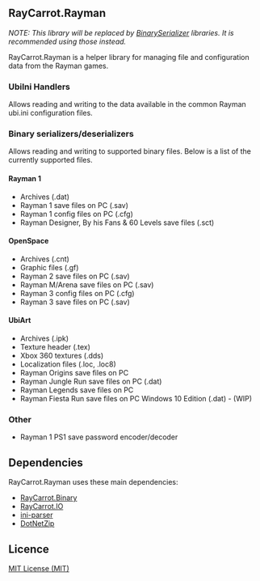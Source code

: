 ## RayCarrot.Rayman
*NOTE: This library will be replaced by [BinarySerializer](https://github.com/BinarySerializer) libraries. It is recommended using those instead.*

RayCarrot.Rayman is a helper library for managing file and configuration data from the Rayman games.

### UbiIni Handlers
Allows reading and writing to the data available in the common Rayman ubi.ini configuration files.

### Binary serializers/deserializers
Allows reading and writing to supported binary files. Below is a list of the currently supported files.

#### Rayman 1
* Archives (.dat)
* Rayman 1 save files on PC (.sav)
* Rayman 1 config files on PC (.cfg)
* Rayman Designer, By his Fans & 60 Levels save files (.sct)

#### OpenSpace
* Archives (.cnt)
* Graphic files (.gf)
* Rayman 2 save files on PC (.sav)
* Rayman M/Arena save files on PC (.sav)
* Rayman 3 config files on PC (.cfg)
* Rayman 3 save files on PC (.sav)

#### UbiArt
* Archives (.ipk)
* Texture header (.tex)
* Xbox 360 textures (.dds)
* Localization files (.loc, .loc8)
* Rayman Origins save files on PC
* Rayman Jungle Run save files on PC (.dat)
* Rayman Legends save files on PC
* Rayman Fiesta Run save files on PC Windows 10 Edition (.dat) - (WIP)

### Other
* Rayman 1 PS1 save password encoder/decoder

## Dependencies
RayCarrot.Rayman uses these main dependencies:

- [RayCarrot.Binary](https://github.com/RayCarrot/RayCarrot.Binary)
- [RayCarrot.IO](https://github.com/RayCarrot/RayCarrot.IO)
- [ini-parser](https://github.com/rickyah/ini-parser)
- [DotNetZip](https://github.com/haf/DotNetZip.Semverd)

## Licence

[MIT License (MIT)](./LICENSE)
